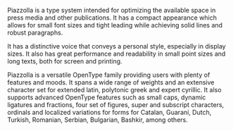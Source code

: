 Piazzolla is a type system intended for optimizing the available space in press media and other publications. It has a compact appearance which allows for small font sizes and tight leading while achieving solid lines and robust paragraphs.

It has a distinctive voice that conveys a personal style, especially in display sizes. It also has great performance and readability in small point sizes and long texts, both for screen and printing.

Piazzolla is a versatile OpenType family providing users with plenty of features and moods. It spans a wide range of weights and an extensive character set for extended latin, polytonic greek and expert cyrillic. It also supports advanced OpenType features such as small caps, dynamic ligatures and fractions, four set of figures, super and subscript characters, ordinals and localized variations for forms for Catalan, Guaraní, Dutch, Turkish, Romanian, Serbian, Bulgarian, Bashkir, among others.
